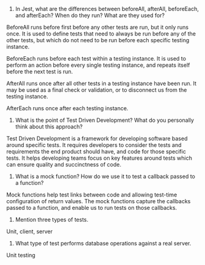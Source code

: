 <!-- Answers to the Short Answer Essay Questions go here -->


1. In Jest, what are the differences between beforeAll, afterAll, beforeEach, and afterEach? When do they run? What are they used for?

BeforeAll runs before first before any other tests are run, but it only runs once. It is used to define tests that need to always be run before any of the other tests, but which do not need to be run before each specific testing instance.

BeforeEach runs before each test within a testing instance. It is used to perform an action before every single testing instance, and repeats itself before the next test is run.

AfterAll runs once after all other tests in a testing instance have been run. It may be used as a final check or validation, or to disconnect us from the testing instance.

AfterEach runs once after each testing instance.


1. What is the point of Test Driven Development? What do you personally think about this approach?

Test Driven Development is a framework for developing software based around specific tests. It requires developers to consider the tests and requirements the end product should have, and code for those specific tests. It helps developing teams focus on key features around tests which can ensure quality and succinctness of code.

1. What is a mock function? How do we use it to test a callback passed to a function?

Mock functions help test links between code and allowing test-time configuration of return values. The mock functions capture the callbacks passed to a function, and enable us to run tests on those callbacks.

1. Mention three types of tests.

Unit, client, server

1. What type of test performs database operations against a real server.

Unit testing